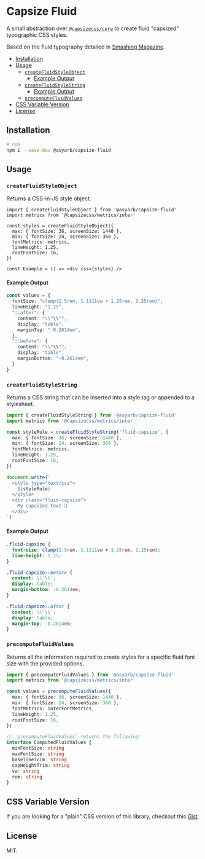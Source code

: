 # Capsize Fluid <!-- omit in toc -->

A small abstraction over
[`@capsizecss/core`](https://github.com/seek-oss/capsize) to create fluid
"capsized" typographic CSS styles.

Based on the fluid typography detailed in
[Smashing Magazine](https://www.smashingmagazine.com/2022/01/modern-fluid-typography-css-clamp/).

- [Installation](#installation)
- [Usage](#usage)
  - [`createFluidStyleObject`](#createfluidstyleobject)
    - [Example Output](#example-output)
  - [`createFluidStyleString`](#createfluidstylestring)
    - [Example Output](#example-output-1)
  - [`precomputeFluidValues`](#precomputefluidvalues)
- [CSS Variable Version](#css-variable-version)
- [License](#license)

## Installation

```bash
# npm
npm i --save-dev @asyarb/capsize-fluid
```

## Usage

### `createFluidStyleObject`

Returns a CSS-in-JS style object.

```tsx
import { createFluidStyleObject } from '@asyarb/capsize-fluid'
import metrics from '@capsizecss/metrics/inter'

const styles = createFluidStyleObject({
  max: { fontSize: 36, screenSize: 1440 },
  min: { fontSize: 24, screenSize: 360 },
  fontMetrics: metrics,
  lineHeight: 1.25,
  rootFontSize: 16,
})

const Example = () => <div css={styles} />
```

#### Example Output

```ts
const values = {
  fontSize: "clamp(1.5rem, 1.1111vw + 1.25rem, 2.25rem)",
  lineHeight: "1.25",
  "::after": {
    content: "\\"\\"",
    display: "table",
    marginTop: "-0.2614em",
  },
  "::before": {
    content: "\\"\\"",
    display: "table",
    marginBottom: "-0.2614em",
  }
}
```

### `createFluidStyleString`

Returns a CSS string that can be inserted into a style tag or appended to a
stylesheet.

```ts
import { createFluidStyleString } from '@asyarb/capsize-fluid'
import metrics from '@capsizecss/metrics/inter'

const styleRule = createFluidStyleString('fluid-capsize', {
  max: { fontSize: 36, screenSize: 1440 },
  min: { fontSize: 24, screenSize: 360 },
  fontMetrics: metrics,
  lineHeight: 1.25,
  rootFontSize: 16,
})

document.write(`
  <style type="text/css">
    ${styleRule}
  </style>
  <div class="fluid-capsize">
    My capsized text 🛶
  </div>
`)
```

#### Example Output

```css
.fluid-capsize {
  font-size: clamp(1.5rem, 1.1111vw + 1.25rem, 2.25rem);
  line-height: 1.25;
}

.fluid-capsize::before {
  content: \\'\\';
  display: table;
  margin-bottom: -0.2614em;
}

.fluid-capsize::after {
  content: \\'\\';
  display: table;
  margin-top: -0.2614em;
}
```

### `precomputeFluidValues`

Returns all the information required to create styles for a specific fluid font
size with the provided options.

```ts
import { precomputeFluidValues } from '@asyarb/capsize-fluid'
import metrics from '@capsizecss/metrics/inter'

const values = precomputeFluidValues({
  max: { fontSize: 36, screenSize: 1440 },
  min: { fontSize: 24, screenSize: 360 },
  fontMetrics: interFontMetrics,
  lineHeight: 1.25,
  rootFontSize: 16,
})

// `precomputeFluidValues` returns the following:
interface ComputedFluidValues {
  minFontSize: string
  maxFontSize: string
  baselineTrim: string
  capHeightTrim: string
  vw: string
  rem: string
}
```

## CSS Variable Version

If you are looking for a "plain" CSS version of this library, checkout this
[Gist](https://gist.github.com/asyarb/162bf0a8b5d238de01bd2832094727ad).

## License

MIT.
